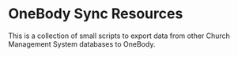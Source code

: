 # OneBody Sync Resources

This is a collection of small scripts to export data from other Church Management System databases to OneBody.
